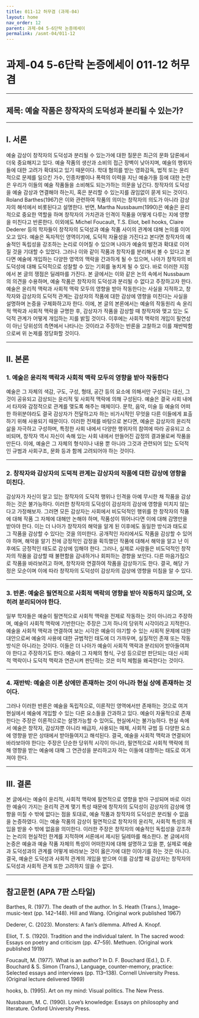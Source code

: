 ```yaml
---
title: 011-12 허무겸 (과제-04)
layout: home
nav_order: 12
parent: 과제-04 5-6단락 논증에세이
permalink: /asmt-04/011-12
---
```


# 과제-04 5-6단락 논증에세이 011-12 허무겸 

---

## 제목: 예술 작품은 창작자의 도덕성과 분리될 수 있는가?

---

## I. 서론

예술 감상이 창작자의 도덕성과 분리될 수 있는가에 대한 질문은 최근의 문화 담론에서 더욱 중요해지고 있다. 예술 작품의 생산과 소비의 접근 장벽이 낮아지며, 예술의 행위자들에 대한 고려가 확대되고 있기 때문이다. 학대 혐의를 받는 영화감독, 법적 또는 윤리적으로 문제를 일으킨 가수, 인종차별이나 폭력의 이력을 지닌 예술가들 등에 대한 논란은 우리가 이들의 예술 작품들을 소비해도 되는가하는 의문을 남긴다. 창작자의 도덕성을 예술 감상과 연결해야 하는지, 혹은 분리할 수 있는지를 끊임없이 묻게 되는 것이다. Roland Barthes(1967)은 이와 관련하여 작품의 의미는 창작자의 의도가 아니라 감상자의 해석에서 비롯된다고 설명한다. 반면, Martha Nussbaum(1990)은 예술은 윤리적으로 중요한 역할을 하며 창작자의 가치관과 인격이 작품을 어떻게 다루는 지에 영향을 미친다고 반론한다. 이외에도 Michel Foucault, T.S. Eliot, bell hooks, Claire Dederer 등의 학자들이 창작자의 도덕성과 예술 작품 사이의 관계에 대해 논의를 이어오고 있다. 예술은 독자적인 영역이기에, 도덕적 자율성을 가진다고 본다면 창작자의 예술적인 독립성을 강조하는 논리로 이어질 수 있으며 나아가 예술의 발전과 확대로 이어질 것을 기대할 수 있었다. 그러나 이와 같이 작품과 창작자를 분리해서 볼 수 있다고 본다면 예술에 개입하는 다양한 영역의 맥락을 간과하게 될 수 있으며, 나아가 창작자의 비도덕성에 대해 도덕적으로 성찰할 수 있는 기회를 놓치게 될 수 있다. 바로 이러한 지점에서 본 글의 쟁점은 딜레마를 가진다. 본 글에서는 이와 같은 논의 속에서 Nussbaum의 의견을 수용하며, 예술 작품은 창작자의 도덕성과 분리될 수 없다고 주장하고자 한다. 예술은 윤리적 맥락과 사회적 맥락 모두의 영향을 받아 작동한다는 사실을 지적하고, 창작자와 감상자의 도덕적 관계는 감상자의 작품에 대한 감상에 영향을 미친다는 사실을 설명하며 논증을 구체화하고자 한다. 이에, 본 글의 본론에서는 예술의 작동원리 속 윤리적 맥락과 사회적 맥락을 규명한 후, 감상자가 작품을 감상할 때 창작자와 맺고 있는 도덕적 관계가 어떻게 개입하는 지를 밝힐 것이다. 이후에는 사회적 맥락의 개입이 필연성이 아닌 당위성의 측면에서 나타나는 것이라고 주장하는 반론을 고찰하고 이를 재반박함으로써 위 논제를 정당화할 것이다.

---

## II. 본론

### 1. 예술은 윤리적 맥락과 사회적 맥락 모두의 영향을 받아 작동한다

예술은 그 자체의 색감, 구도, 구성, 형태, 공간 등의 요소에 의해서만 구성되는 대신, 그것이 공유되고 감상되는 윤리적 및 사회적 맥락에 의해 구성된다. 예술은 결국 사회 내에서 타자와 감정적으로 관계를 맺도록 해주는 매체이다. 문학, 음악, 미술 등 예술의 어떠한 하위분야라도 결국 감상자가 전달하고자 하는 비가시적인 무엇을 다른 이들에게 표출하기 위해 사용되기 때문이다. 이러한 전제를 바탕으로 본다면, 예술은 감상자의 윤리적 삶을 자극하고 구성하며, 특정한 사회 내에서 다양한 행위자의 참여에 따라 공유되고 소비되며, 창작자 역시 자신이 속해 있는 사회 내에서 만들어진 감정의 결과물로써 작품을 만든다. 이에, 예술은 그 자체의 형식이나 내용 뿐 아니라 그것과 관련되어 있는 도덕적인 규범과 사회구조, 문화 등과 함께 고려되어야 하는 것이다.

---

### 2. 창작자와 감상자의 도덕적 관계는 감상자의 작품에 대한 감상에 영향을 미친다.

감상자가 자신이 알고 있는 창작자의 도덕적 행위나 인격을 아예 무시한 채 작품을 감상하는 것은 불가능하다. 이러한 창작자의 도덕성이 감상자의 감상에 영향을 미치지 않는다고 가정해보자. 그러면 모든 감상자는 사회에서 비도덕적인 행위를 한 창작자의 작품에 대해 작품 그 자체에 대해만 논해야 하며, 작품성이 뛰어나다면 이에 대해 감명만을 받아야 한다. 이는 더 나아가 창작자의 해악을 알게 된 이후에도 동일한 방식과 태도로 그 작품을 감상할 수 있다는 것을 의미한다. 공개적인 자리에서도 작품을 감상할 수 있어야 하며, 해악을 알기 전에 긍정적인 감정을 획득했던 작품에 대해서 해악을 알고 난 이후에도 긍정적인 태도로 감상에 임해야 한다. 그러나, 실제로 사람들은 비도덕적인 창작자의 작품을 감상할 때 불편함을 감내하거나 회피하는 경향을 보인다. 다른 마음가짐으로 작품을 바라보려고 하며, 창작자와 연결하여 작품을 감상하기도 한다. 결국, 해당 가정은 모순이며 이에 따라 창작자의 도덕성이 감상자의 감상에 영향을 미침을 알 수 있다.

---

### 3. 반론: 예술은 필연적으로 사회적 맥락의 영향을 받아 작동하지 않으며, 오히려 분리되어야 한다.

일부 학자들은 예술이 필연적으로 사회적 맥락을 전제로 작동하는 것이 아니라고 주장하며, 예술이 사회적 맥락에 기반한다는 주장은 그저 하나의 당위적 시각이라고 지적한다. 예술을 사회적 맥락과 연결하여 보는 시각은 예술이 야기할 수 있는 사회적 문제에 대한 대안으로써 예술의 사용에 대한 규범적인 태도에 더 가까우며, 실질적인 존재 또는 작동 방식은 아니라는 것이다. 이들은 더 나아가 예술이 사회적 맥락과 분리되어 받아들여져야 한다고 주장하기도 한다. 예술이 그 자체의 형식, 구성 등으로만 판단되는 대신 사회적 맥락이나 도덕적 맥락과 연관시켜 판단하는 것은 미적 체험을 왜곡한다는 것이다.

---

### 4. 재반박: 예술은 이론 상에만 존재하는 것이 아니라 현실 상에 존재하는 것이다.

그러나 이러한 반론은 예술을 독립적으로, 이론적인 영역에서만 존재하는 것으로 여겨 현실에서 예술에 개입할 수 있는 다른 요소들을 간과하고 있다. 예술이 자율적으로 존재한다는 주장은 이론적으로는 설명가능할 수 있어도, 현실에서는 불가능하다. 현실 속에서 예술은 창작자, 감상자뿐 아니라 배급자, 사용되는 매체, 사회적 규범 등 다양한 요소에 영향을 받은 상태에서 받아들여지고 해석된다. 결국, 예술을 사회적 맥락과 연결되어 바라보아야 한다는 주장은 단순한 당위적 시각이 아니라, 필연적으로 사회적 맥락에 의해 영향을 받는 예술에 대해 그 연관성을 분리하고자 하는 이들에 대항하는 태도로 여겨져야 한다.

---

## III. 결론 

본 글에서는 예술이 윤리적, 사회적 맥락에 필연적으로 영향을 받아 구성되며 바로 이러한 예술이 가지는 윤리적 관계 맺기 특성 때문에 창작자의 도덕성이 감상자의 감상에 영향을 미칠 수 밖에 없다는 점을 토대로, 예술 작품과 창작자의 도덕성은 분리될 수 없음을 논증하였다. 이는 예술 작품의 감상이 필연적으로 창작자의 윤리적, 사회적 특성의 개입을 받을 수 밖에 없음을 의미한다. 이러한 주장은 창작자의 예술적인 독립성을 강조하는 논리의 현실적인 한계를 지적하며 서론에서 제시된 딜레마를 해소한다. 본 글에서의 논증은 예술과 예술 작품 자체의 특성이 어떠한지에 대해 설명하고 있을 뿐, 실제로 예술과 도덕성과의 관계를 어떻게 바라보는 것이 옳은가에 대한 이야기를 하는 것은 아니다. 결국, 예술은 도덕성과 사회적 관계의 개입을 받으며 이를 감상할 때 감상자는 창작자의 도덕성과 사회적 관계 또한 고려하지 않을 수 없다.

---

## 참고문헌 (APA 7판 스타일)

Barthes, R. (1977). The death of the author. In S. Heath (Trans.), Image-music-text (pp. 142–148). Hill and Wang. (Original work published 1967)

Dederer, C. (2023). Monsters: A fan’s dilemma. Alfred A. Knopf.

Eliot, T. S. (1920). Tradition and the individual talent. In The sacred wood: Essays on poetry and criticism (pp. 47–59). Methuen. (Original work published 1919)

Foucault, M. (1977). What is an author? In D. F. Bouchard (Ed.), D. F. Bouchard & S. Simon (Trans.), Language, counter-memory, practice: Selected essays and interviews (pp. 113–138). Cornell University Press. (Original lecture delivered 1969)

hooks, b. (1995). Art on my mind: Visual politics. The New Press.

Nussbaum, M. C. (1990). Love’s knowledge: Essays on philosophy and literature. Oxford University Press.
